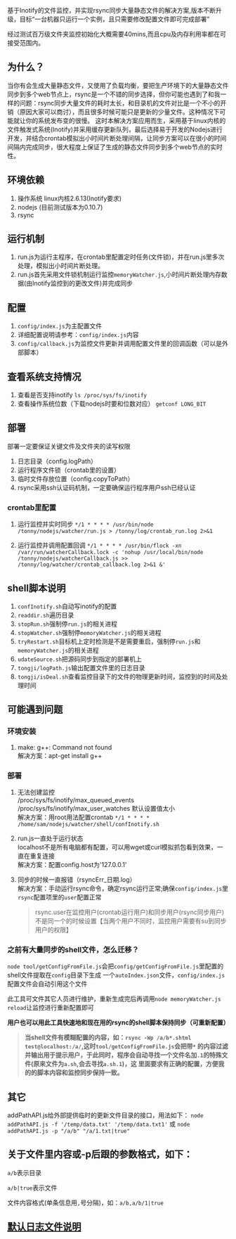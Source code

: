 基于Inotify的文件监控，并实现rsync同步大量静态文件的解决方案,版本不断升级，目标“一台机器只运行一个实例，且只需要修改配置文件即可完成部署”

经过测试百万级文件夹监控初始化大概需要40mins,而且cpu及内存利用率都在可接受范围内。

## 为什么？
当你有会生成大量静态文件，又使用了负载均衡，要把生产环境下的大量静态文件同步到多个web节点上，rsync是一个不错的同步选择，但你可能也遇到了和我一样的问题：rsync同步大量文件的耗时太长，和目录机的文件对比是一个不小的开销（原因大家可以商讨），而且很多时候可能只是更新的少量文件。这种情况下可能就让你的系统发布变的很慢。
这时本解决方案应用而生，采用基于linux内核的文件触发式系统(Inotify)并采用缓存更新队列，最后选择易于开发的Nodejs进行开发，并结合crontab模拟出小时间片断处理间隔，让同步方案可以在很小的时间间隔内完成同步，很大程度上保证了生成的静态文件同步到多个web节点的实时性。

## 环境依赖
1. 操作系统 linux内核2.6.13(Inotify要求)
2. nodejs (目前测试版本为0.10.7)
3. rsync

## 运行机制
1. run.js为运行主程序，在crontab里配置定时任务(文件锁)，并在run.js里多次处理，模拟出小时间片断处理。
2. run.js首先采用文件锁机制运行监控`memoryWatcher.js`,小时间片断处理内存数据(由Inotify监控到的更改文件)并完成同步

## 配置
1. `config/index.js`为主配置文件
2. 详细配置说明请参考：`config/index.js`内容
3. `config/callback.js`为监控文件更新并调用配置文件里的回调函数（可以是外部脚本）

## 查看系统支持情况
1. 查看是否支持inotify  `ls /proc/sys/fs/inotify`
2. 查看操作系统位数（下载nodejs时要和位数对应）  `getconf LONG_BIT`

## 部署
  部署一定要保证关键文件及文件夹的读写权限
  1. 日志目录（config.logPath）
  2. 运行程序文件锁（crontab里的设置）
  3. 临时文件存放位置（config.copyToPath）
  4. rsync采用ssh认证码机制，一定要确保运行程序用户ssh已经认证

### crontab里配置  
1. 运行监控并实时同步
`*/1 * * * * /usr/bin/node /tonny/nodejs/watcher/run.js > /tonny/log/crontab_run.log 2>&1`

2. 运行监控并调用配置回调
`*/1 * * * * /usr/bin/flock -xn /var/run/watcherCallback.lock -c 'nohup /usr/local/bin/node /tonny/nodejs/watcherCallback.js >> /tonny/log/watcher/crontab_callback.log 2>&1 &'`

## shell脚本说明
1. `confInotify.sh`自动写inotify的配置
2. `readdir.sh`遍历目录
3. `stopRun.sh`强制停`run.js`的相关进程
4. `stopWatcher.sh`强制停`memoryWatcher.js`的相关进程
5. `tryRestart.sh`目标机上定时检测是不是需要重启，强制停`run.js`和`memoryWatcher.js`的相关进程
6. `udateSource.sh`把源码同步到指定的部署机上
7. `tongji/logPath.js`输出配置文件里的日志目录
8. `tongji/isDeal.sh`查看监控目录下的文件的物理更新时间，监控到的时间及处理时间

## 可能遇到问题
### 环境安装
  1. make: g++: Command not found  
     解决方案：apt-get install g++
### 部署
  1. 无法创建监控  
     /proc/sys/fs/inotify/max_queued_events  
     /proc/sys/fs/inotify/max_user_watches 默认设置值太小  
     解决方案：用root用法配置crontab `*/1 * * * * /home/sam/nodejs/watcher/shell/confInotify.sh`

  2. run.js一直处于运行状态  
     localhost不是所有电脑都有配置，可以用wget或curl模拟抓包看到效果，一直在重复连接  
     解决方案：配置config.host为'127.0.0.1'

  3. 同步的时候一直报错（rsyncErr_日期.log）      
     解决方案：手动运行rsync命令，确定rsync运行正常;确保`config/index.js`里`rsync`配置项里的`user`配置正常
     > rsync.user在监控用户(crontab运行用户)和同步用户(rsync同步用户)不是同一个的时候设置【当两个用户不同时，监控用户需要有su到同步用户的权限】
     
     
### 之前有大量同步的shell文件，怎么迁移？
  `node tool/getConfigFromFile.js`会把`config/getConfigFromFile.js`里配置的shell文件提取在`config`目录下生成
  一个`autoIndex.json`文件，`config/index.js`配置文件会自动引用这个文件

  此工具可文件其它人员进行维护，重新生成完后再调用`node memoryWatcher.js reload`让监控进行重新配置即可

  **用户也可以用此工具快速地和现在用的rsync的shell脚本保持同步（可重新配置）**
  > **当shell文件有模糊配置的内容，如：`rsync -Wp /a/b*.shtml test@localhost:/a/`,这时`tool/getConfigFromFile.js`会把带`*`
  > 的内容过滤并输出用于提示用户，于此同时，程序会自动寻找一个文件名加`.1`的特殊文件(原来文件为`a.sh`,会去寻找`a.sh.1`)，这
  > 里面要求有正确的配置，方便我的的脚本内容和监控同步保持一致。**

## 其它
addPathAPI.js给外部提供临时的更新文件目录的接口，用法如下：
`node addPathAPI.js -f '/temp/data.txt' '/temp/data.txt1'` 或 `node addPathAPI.js -p "/a/b" "/a/1.txt|true"`
## 关于文件里内容或-p后跟的参数格式，如下：
`a/b`表示目录

`a/b|true`表示文件

文件内容格式(单条信息用`,`号分隔)，如：`a/b,a/b/1|true`


## [默认日志文件说明](./doc/log_desc.md)
